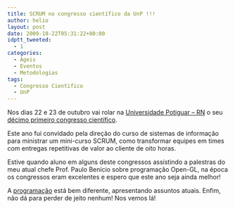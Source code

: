 ```yaml
---
title: SCRUM no congresso científico da UnP !!!
author: helio
layout: post
date: 2009-10-22T05:31:22+00:00
idptt_tweeted:
  - 1
categories:
  - Ageis
  - Eventos
  - Metodologias
tags:
  - Congresso Cientifico
  - UnP
---
```

Nos dias 22 e 23 de outubro vai rolar na <a href="http://unp.br" target="_blank">Universidade Potiguar &#8211; RN</a> o seu <a href="http://congressocientifico.unp.br/jportal/portal.jsf?pagina=12005" target="_blank">décimo primeiro congresso científico</a>.

Este ano fui convidado pela direção do curso de sistemas de informação para ministrar um mini-curso SCRUM, como transformar equipes em times com entregas repetitivas de valor ao cliente de oito horas.

Estive quando aluno em alguns deste congressos assistindo a palestras do meu atual chefe Prof. Paulo Benício sobre programação Open-GL, na época os congressos eram excelentes e espero que este ano seja ainda melhor!

A <a href="http://admin.unp.br/UserFiles/File/Atividades_Programacao_19%2010%202009.pdf" target="_blank">programação</a> está bem diferente, apresentando assuntos atuais. Enfim, não dá para perder de jeito nenhum! Nos vemos lá!
